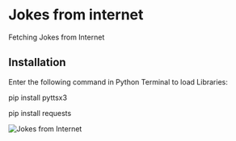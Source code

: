 # Jokes from internet
Fetching Jokes from Internet


## Installation
Enter the following command in Python Terminal to load Libraries:


pip install pyttsx3

pip install requests

![Jokes from Internet](https://user-images.githubusercontent.com/75638456/106268842-7af7dc00-624d-11eb-97c5-a47ad982eadb.png)
